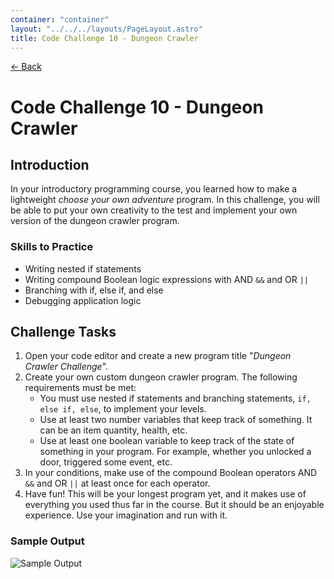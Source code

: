 ```yaml
---
container: "container"
layout: "../../../layouts/PageLayout.astro"
title: Code Challenge 10 - Dungeon Crawler
---
```


[← Back](./)

# Code Challenge 10 - Dungeon Crawler

## Introduction

In your introductory programming course, you learned how to make a lightweight _choose your own adventure_ program. In this challenge, you will be able to put your own creativity to the test and implement your own version of the dungeon crawler program.

### Skills to Practice

- Writing nested if statements
- Writing compound Boolean logic expressions with AND `&&` and OR `||`
- Branching with if, else if, and else
- Debugging application logic

## Challenge Tasks

1. Open your code editor and create a new program title "_Dungeon Crawler Challenge_".
2. Create your own custom dungeon crawler program. The following requirements must be met:
   - You must use nested if statements and branching statements, `if, else if, else`, to implement your levels.
   - Use at least two number variables that keep track of something. It can be an item quantity, health, etc.
   - Use at least one boolean variable to keep track of the state of something in your program. For example, whether you unlocked a door, triggered some event, etc.
3. In your conditions, make use of the compound Boolean operators AND `&&` and OR `||` at least once for each operator.
4. Have fun! This will be your longest program yet, and it makes use of everything you used thus far in the course. But it should be an enjoyable experience. Use your imagination and run with it.

### Sample Output

![Sample Output](/assets/img/code-challenges/challenge-10-dungeon-crawler-sample.gif)
